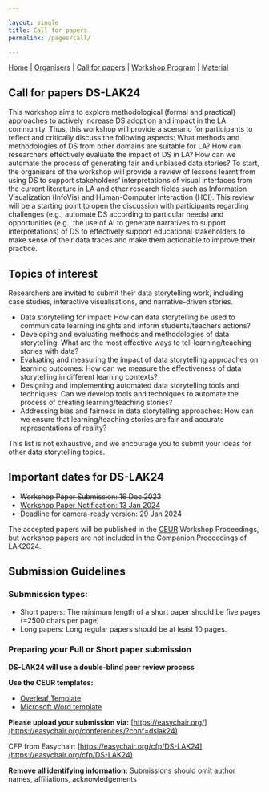 ```yaml
---

layout: single
title: Call for papers
permalink: /pages/call/

---
```


[Home]({{site.baseurl}}/index) | [Organisers]({{site.baseurl}}/pages/about) | [Call for papers]({{site.baseurl}}/pages/call) | [Workshop Program]({{site.baseurl}}/pages/program) | [Material]({{site.baseurl}}/pages/material)

## Call for papers DS-LAK24

This workshop aims to explore methodological (formal and practical) approaches to actively increase DS adoption and impact in the LA community. Thus, this workshop will provide a scenario for 
participants to reflect and critically discuss the following aspects:  What methods and methodologies of DS from other domains are suitable for LA? How can researchers effectively evaluate the impact 
of DS in LA? How can we automate the process of generating fair and unbiased data stories? To start, the organisers of the workshop will provide a review of lessons learnt from using DS to support 
stakeholders’ interpretations of visual interfaces from the current literature in LA and other research fields such as Information Visualization (InfoVis) and Human-Computer Interaction (HCI). 
This review will be a starting point to open the discussion with participants regarding challenges (e.g., automate DS according to particular needs) and opportunities (e.g., the use of AI to generate 
narratives to support interpretations) of DS to effectively support educational stakeholders to make sense of their data traces and make them actionable to improve their practice. 

## Topics of interest

Researchers are invited to submit their data storytelling work, including case studies, interactive visualisations, and narrative-driven stories.

- Data storytelling for impact: How can data storytelling be used to communicate learning insights and inform students/teachers actions?
- Developing and evaluating methods and methodologies of data storytelling: What are the most effective ways to tell learning/teaching stories with data?
- Evaluating and measuring the impact of data storytelling approaches on learning outcomes: How can we measure the effectiveness of data storytelling in different learning contexts?
- Designing and implementing automated data storytelling tools and techniques: Can we develop tools and techniques to automate the process of creating learning/teaching stories?
- Addressing bias and fairness in data storytelling approaches: How can we ensure that learning/teaching stories are fair and accurate representations of reality?

This list is not exhaustive, and we encourage you to submit your ideas for other data storytelling topics.

## Important dates for DS-LAK24

- ~~Workshop Paper Submission: 16 Dec 2023~~
- <u>Workshop Paper Notification: 13 Jan 2024</u>
- Deadline for camera-ready version: 29 Jan 2024 

The accepted papers will be published in the [CEUR](https://ceur-ws.org/) Workshop Proceedings, but workshop papers are not included in the Companion Proceedings of LAK2024.

## Submission Guidelines

### Submnission types:

- Short papers: The minimum length of a short paper should be five pages (=2500 chars per page)
- Long papers: Long regular papers should be at least 10  pages.

### Preparing your Full or Short paper submission

**DS-LAK24 will use a double-blind peer review process**

**Use the CEUR templates:**

- [Overleaf Template](https://www.overleaf.com/latex/templates/template-for-submissions-to-ceur-workshop-proceedings-ceur-ws-dot-org/wqyfdgftmcfw)
- [Microsoft Word template](/pages/CEUR-Template-1col.docx)  

**Please upload your submission via:** [https://easychair.org/](https://easychair.org/conferences/?conf=dslak24)

CFP from Easychair: [https://easychair.org/cfp/DS-LAK24](https://easychair.org/cfp/DS-LAK24)

**Remove all identifying information:** Submissions should omit author names, affiliations, acknowledgements
